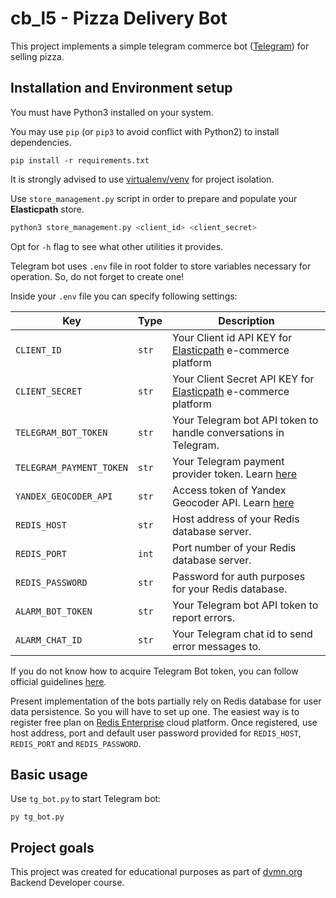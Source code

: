 # cb_l5 - Pizza Delivery Bot

This project implements a simple telegram commerce bot ([Telegram](https://t.me/pizza_place_45672231_bot)) for selling pizza.

## Installation and Environment setup

You must have Python3 installed on your system.

You may use `pip` (or `pip3` to avoid conflict with Python2) to install dependencies.
```
pip install -r requirements.txt
```
It is strongly advised to use [virtualenv/venv](https://docs.python.org/3/library/venv.html) for project isolation.

Use `store_management.py` script in order to prepare and populate your **Elasticpath** store.

```sh
python3 store_management.py <client_id> <client_secret>
```

Opt for `-h` flag to see what other utilities it provides.

Telegram bot uses `.env` file in root folder to store variables necessary for operation. So, do not forget to create one!

Inside your `.env` file you can specify following settings:

| Key | Type | Description |
| - | - | - |
| `CLIENT_ID` | `str` | Your Client id API KEY for [Elasticpath](https://www.elasticpath.com/) e-commerce platform
| `CLIENT_SECRET` | `str` | Your Client Secret API KEY for [Elasticpath](https://www.elasticpath.com/) e-commerce platform
| `TELEGRAM_BOT_TOKEN` | `str` | Your Telegram bot API token to handle conversations in Telegram.
| `TELEGRAM_PAYMENT_TOKEN` | `str` | Your Telegram payment provider token. Learn [here](https://core.telegram.org/bots/payments)
| `YANDEX_GEOCODER_API` | `str` | Access token of Yandex Geocoder API. Learn [here](https://yandex.ru/dev/maps/geocoder/)
| `REDIS_HOST` | `str` | Host address of your Redis database server.
| `REDIS_PORT` | `int` | Port number of your Redis database server.
| `REDIS_PASSWORD` | `str` | Password for auth purposes for your Redis database.
| `ALARM_BOT_TOKEN` | `str` | Your Telegram bot API token to report errors.
| `ALARM_CHAT_ID` | `str` | Your Telegram chat id to send error messages to.

If you do not know how to acquire Telegram Bot token, you can follow official guidelines [here](https://core.telegram.org/bots#3-how-do-i-create-a-bot).

Present implementation of the bots partially rely on Redis database for user data persistence. So you will have to set up one.
The easiest way is to register free plan on [Redis Enterprise](https://redis.com/try-free/) cloud platform. Once registered, use host address, port and default user password provided for `REDIS_HOST`, `REDIS_PORT` and `REDIS_PASSWORD`.

  
## Basic usage

Use `tg_bot.py` to start Telegram bot:

```
py tg_bot.py 
```

## Project goals

This project was created for educational purposes as part of [dvmn.org](https://dvmn.org/) Backend Developer course.